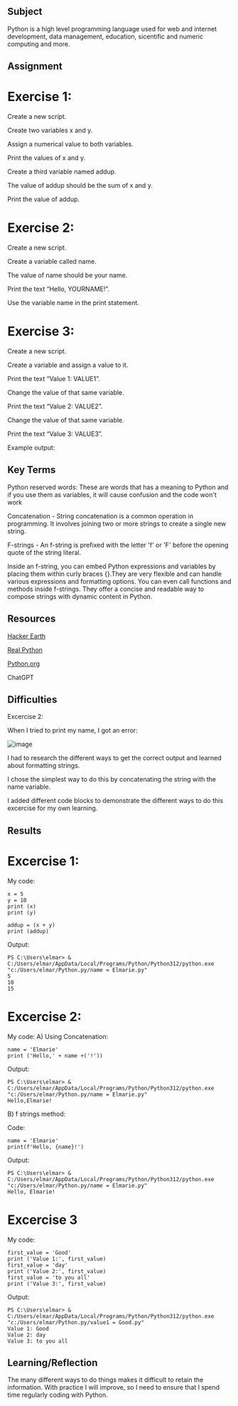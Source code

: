 ##  Subject
Python is a high level programming language used for web and internet development, data management, education, sicentific and numeric computing and more.

##  Assignment

# Exercise 1:

Create a new script.

Create two variables x and y. 

Assign a numerical value to both variables.

Print the values of x and y.

Create a third variable named addup.

The value of addup should be the sum of x and y.

Print the value of addup.


# Exercise 2:

Create a new script.

Create a variable called name. 

The value of name should be your name.

Print the text “Hello, YOURNAME!”. 

Use the variable name in the print statement. 


# Exercise 3:

Create a new script.

Create a variable and assign a value to it.

Print the text “Value 1: VALUE1”.

Change the value of that same variable.

Print the text “Value 2: VALUE2”.

Change the value of that same variable.

Print the text “Value 3: VALUE3”.

Example output:


##  Key Terms

Python reserved words:
These are words that has a meaning to Python and if you use them as variables, it will cause confusion and the code won't work

Concatenation - String concatenation is a common operation in programming. It involves joining two or more strings to create a single new string. 

F-strings - An f-string is prefixed with the letter 'f' or 'F' before the opening quote of the string literal.

Inside an f-string, you can embed Python expressions and variables by placing them within curly braces {}.They are very flexible and can handle various expressions and formatting options. You can even call functions and methods inside f-strings. They offer a concise and readable way to compose strings with dynamic content in Python.


##  Resources

[Hacker Earth](https://www.hackerearth.com/practice/python/getting-started/string/tutorial/)

[Real Python](https://realpython.com/python-string-concatenation/#:~:text=String%20concatenation%20is%20a%20common,its%20own%20pros%20and%20cons.)

[Python.org](https://www.python.org/doc/essays/blurb/)

ChatGPT

##  Difficulties

Excercise 2:

When I tried to print my name, I got an error:

![image](https://github.com/techgrounds/cloud-assignments-E28MS/assets/151161141/7285db2e-9a6b-4042-9334-a309b627f25d)

I had to research the different ways to get the correct output and learned about formatting strings. 

I chose the simplest way to do this by concatenating the string with the name variable.

I added different code blocks to demonstrate the different ways to do this excercise for my own learning.




##  Results

#  Excercise 1:

My code:
```
x = 5
y = 10
print (x)
print (y)

addup = (x + y)
print (addup)
```

Output:

```
PS C:\Users\elmar> & C:/Users/elmar/AppData/Local/Programs/Python/Python312/python.exe "c:/Users/elmar/Python.py/name = Elmarie.py"
5
10
15
```

#  Excercise 2:

My code:
A) Using Concatenation:

```
name = 'Elmarie'
print ('Hello,' + name +('!'))
```
Output:

```
PS C:\Users\elmar> & C:/Users/elmar/AppData/Local/Programs/Python/Python312/python.exe "c:/Users/elmar/Python.py/name = Elmarie.py"
Hello,Elmarie!
```

B) f strings method:

Code:
```
name = 'Elmarie'
print(f'Hello, {name}!')
```
Output:

```
PS C:\Users\elmar> & C:/Users/elmar/AppData/Local/Programs/Python/Python312/python.exe "c:/Users/elmar/Python.py/name = Elmarie.py"
Hello, Elmarie!
```

# Excercise 3

My code:

```
first_value = 'Good'
print ('Value 1:', first_value)
first_value = 'day'
print ('Value 2:', first_value)
first_value = 'to you all'
print ('Value 3:', first_value)
```

Output:
```
PS C:\Users\elmar> & C:/Users/elmar/AppData/Local/Programs/Python/Python312/python.exe "c:/Users/elmar/Python.py/value1 = Good.py"
Value 1: Good
Value 2: day
Value 3: to you all
```

##  Learning/Reflection
The many different ways to do things makes it difficult to retain the information.  With practice I will improve, so I need to ensure that I spend time regularly coding with Python.  
